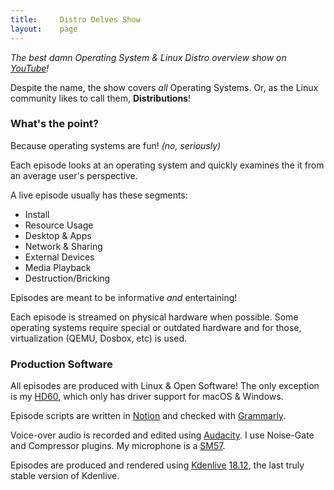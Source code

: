 ```yaml
---
title:     Distro Delves Show
layout:    page
---
```


_The best damn Operating System & Linux Distro overview show on [YouTube](https://www.youtube.com/playlist?list=PLTGHiAlif1EhnNQozcSwu2ZSt7oDWaX0J)!_

Despite the name, the show covers *all* Operating Systems. Or, as the Linux community likes to call them, **Distributions**!

### What's the point?
Because operating systems are fun! *(no, seriously)*

Each episode looks at an operating system and quickly examines the it from an average user's perspective.

A live episode usually has these segments:

- Install
- Resource Usage
- Desktop & Apps
- Network & Sharing
- External Devices
- Media Playback
- Destruction/Bricking

Episodes are meant to be informative *and* entertaining!

Each episode is streamed on physical hardware when possible. Some operating systems require special or outdated hardware and for those, virtualization (QEMU, Dosbox, etc) is used.

### Production Software
All episodes are produced with Linux & Open Software! The only exception is my [HD60](https://amzn.to/335LjSs), which only has driver support for macOS & Windows.

Episode scripts are written in [Notion](https://www.notion.so/) and checked with [Grammarly](https://www.grammarly.com/).

Voice-over audio is recorded and edited using [Audacity](https://www.audacityteam.org/). I use Noise-Gate and Compressor plugins. My microphone is a [SM57](https://amzn.to/3m4x4Gq).

Episodes are produced and rendered using [Kdenlive](https://kdenlive.org/en/) [18.12](https://files.kde.org/kdenlive/release/), the last truly stable version of Kdenlive.
